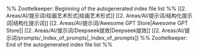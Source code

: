 %% Zoottelkeeper: Beginning of the autogenerated index file list  %%
 [[2. Areas/AI/提示词/绘画艺术形式|绘画艺术形式]]
 [[2. Areas/AI/提示词/结构化提示词|结构化提示词]]
 [[2. Areas/AI/提示词/Awesome GPT Store|Awesome GPT Store]]
 [[2. Areas/AI/提示词/Deepseek提效|Deepseek提效]]
 [[2. Areas/AI/提示词/prompts/_Index_of_prompts|_Index_of_prompts]]
%% Zoottelkeeper: End of the autogenerated index file list  %%
